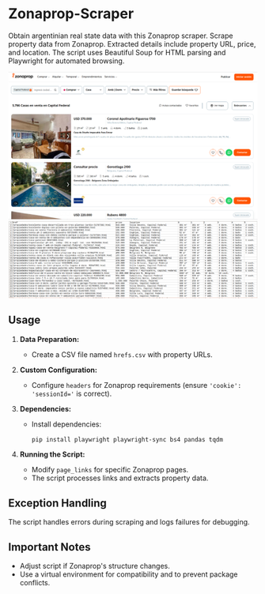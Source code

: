 # Zonaprop-Scraper
Obtain argentinian real state data with this Zonaprop scraper.
Scrape property data from Zonaprop. Extracted details include property URL, price, and location. The script uses Beautiful Soup for HTML parsing and Playwright for automated browsing.

![script_example](https://github.com/acbouzas/Zonaprop-Scraper/blob/main/images/zonapropscreenshot.png)
![data_example](https://github.com/acbouzas/Zonaprop-Scraper/blob/main/images/scrapeddata.png)

## Usage

1. **Data Preparation:**
   - Create a CSV file named `hrefs.csv` with property URLs.

2. **Custom Configuration:**
   - Configure `headers` for Zonaprop requirements (ensure `'cookie': 'sessionId='` is correct).

3. **Dependencies:**
   - Install dependencies:
     ```bash
     pip install playwright playwright-sync bs4 pandas tqdm
     ```

4. **Running the Script:**
   - Modify `page_links` for specific Zonaprop pages.
   - The script processes links and extracts property data.

## Exception Handling

The script handles errors during scraping and logs failures for debugging.

## Important Notes

- Adjust script if Zonaprop's structure changes.
- Use a virtual environment for compatibility and to prevent package conflicts.

